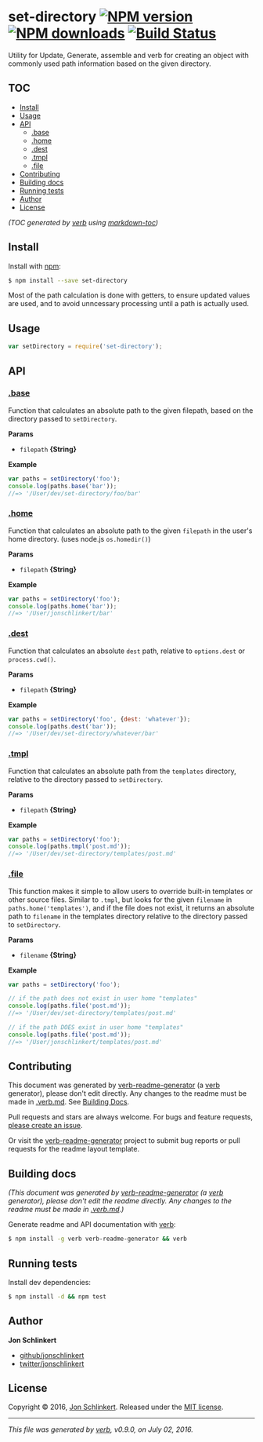 # set-directory [![NPM version](https://img.shields.io/npm/v/set-directory.svg?style=flat)](https://www.npmjs.com/package/set-directory) [![NPM downloads](https://img.shields.io/npm/dm/set-directory.svg?style=flat)](https://npmjs.org/package/set-directory) [![Build Status](https://img.shields.io/travis/jonschlinkert/set-directory.svg?style=flat)](https://travis-ci.org/jonschlinkert/set-directory)

Utility for Update, Generate, assemble and verb for creating an object with commonly used path information based on the given directory.

## TOC

- [Install](#install)
- [Usage](#usage)
- [API](#api)
  * [.base](#base)
  * [.home](#home)
  * [.dest](#dest)
  * [.tmpl](#tmpl)
  * [.file](#file)
- [Contributing](#contributing)
- [Building docs](#building-docs)
- [Running tests](#running-tests)
- [Author](#author)
- [License](#license)

_(TOC generated by [verb](https://github.com/verbose/verb) using [markdown-toc](https://github.com/jonschlinkert/markdown-toc))_

## Install

Install with [npm](https://www.npmjs.com/):

```sh
$ npm install --save set-directory
```

Most of the path calculation is done with getters, to ensure updated values are used, and to avoid unncessary processing until a path is actually used.

## Usage

```js
var setDirectory = require('set-directory');
```

## API

### [.base](index.js#L34)

Function that calculates an absolute path to the given filepath, based on the directory passed to `setDirectory`.

**Params**

* `filepath` **{String}**

**Example**

```js
var paths = setDirectory('foo');
console.log(paths.base('bar'));
//=> '/User/dev/set-directory/foo/bar'
```

### [.home](index.js#L52)

Function that calculates an absolute path to the given `filepath` in the user's home directory. (uses node.js `os.homedir()`)

**Params**

* `filepath` **{String}**

**Example**

```js
var paths = setDirectory('foo');
console.log(paths.home('bar'));
//=> '/User/jonschlinkert/bar'
```

### [.dest](index.js#L70)

Function that calculates an absolute `dest` path, relative to `options.dest` or `process.cwd()`.

**Params**

* `filepath` **{String}**

**Example**

```js
var paths = setDirectory('foo', {dest: 'whatever'});
console.log(paths.dest('bar'));
//=> '/User/dev/set-directory/whatever/bar'
```

### [.tmpl](index.js#L89)

Function that calculates an absolute path from the `templates` directory, relative to the directory passed to `setDirectory`.

**Params**

* `filepath` **{String}**

**Example**

```js
var paths = setDirectory('foo');
console.log(paths.tmpl('post.md'));
//=> '/User/dev/set-directory/templates/post.md'
```

### [.file](index.js#L115)

This function makes it simple to allow users to override built-in templates or other source files. Similar to `.tmpl`, but looks for the given `filename` in `paths.home('templates')`, and if the file does not exist, it returns an absolute path to `filename` in the templates directory relative to the directory passed to `setDirectory`.

**Params**

* `filename` **{String}**

**Example**

```js
var paths = setDirectory('foo');

// if the path does not exist in user home "templates"
console.log(paths.file('post.md'));
//=> '/User/dev/set-directory/templates/post.md'

// if the path DOES exist in user home "templates"
console.log(paths.file('post.md'));
//=> '/User/jonschlinkert/templates/post.md'
```

## Contributing

This document was generated by [verb-readme-generator](https://github.com/verbose/verb-readme-generator) (a [verb](https://github.com/verbose/verb) generator), please don't edit directly. Any changes to the readme must be made in [.verb.md](.verb.md). See [Building Docs](#building-docs).

Pull requests and stars are always welcome. For bugs and feature requests, [please create an issue](../../issues/new).

Or visit the [verb-readme-generator](https://github.com/verbose/verb-readme-generator) project to submit bug reports or pull requests for the readme layout template.

## Building docs

_(This document was generated by [verb-readme-generator](https://github.com/verbose/verb-readme-generator) (a [verb](https://github.com/verbose/verb) generator), please don't edit the readme directly. Any changes to the readme must be made in [.verb.md](.verb.md).)_

Generate readme and API documentation with [verb](https://github.com/verbose/verb):

```sh
$ npm install -g verb verb-readme-generator && verb
```

## Running tests

Install dev dependencies:

```sh
$ npm install -d && npm test
```

## Author

**Jon Schlinkert**

* [github/jonschlinkert](https://github.com/jonschlinkert)
* [twitter/jonschlinkert](http://twitter.com/jonschlinkert)

## License

Copyright © 2016, [Jon Schlinkert](https://github.com/jonschlinkert).
Released under the [MIT license](https://github.com/jonschlinkert/set-directory/blob/master/LICENSE).

***

_This file was generated by [verb](https://github.com/verbose/verb), v0.9.0, on July 02, 2016._